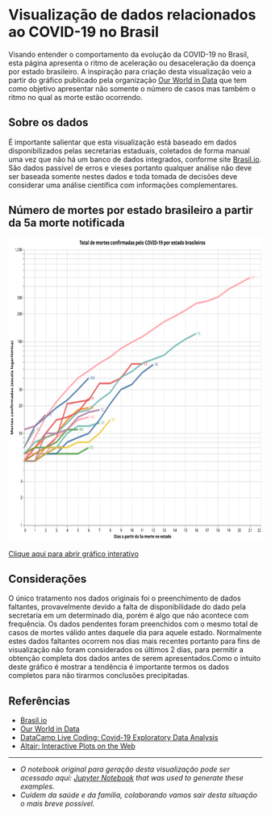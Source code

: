 <!---
title: Covid-19 cases in Brazil
date: 2020-04-12 06:00
authors: Fernando Hannaka
comments: true
slug: altair-interactive
tags: covid19, coronavirus, brazil, python, altair, vega, interactive
include: vega
-->

# Visualização de dados relacionados ao COVID-19 no Brasil
Visando entender o comportamento da evolução da COVID-19 no Brasil, esta página apresenta o ritmo de aceleração ou desaceleração da doença por estado brasileiro. A inspiração para criação desta visualização veio a partir do gráfico publicado pela organização <a target="_blank" rel="noopener noreferrer" href="https://ourworldindata.org/grapher/covid-confirmed-deaths-since-5th-death">Our World in Data</a> que tem como objetivo apresentar não somente o número de casos mas também o ritmo no qual as morte estão ocorrendo.

## Sobre os dados 
É importante salientar que esta visualização está baseado em dados disponibilizados pelas secretarias estaduais, coletados de forma manual uma vez que não há um banco de dados integrados, conforme site <a target="_blank" rel="noopener noreferrer" href="https://brasil.io/dataset/covid19/caso">Brasil.io</a>. São dados passível de erros e vieses portanto qualquer análise não deve ser baseada somente nestes dados e toda tomada de decisões deve considerar uma análise científica com informações complementares.

## Número de mortes por estado brasileiro a partir da 5a morte notificada
<img 
    src="visualization.svg" 
    alt="Mortes por estado brasileiro"
    height="600"
    width="1000" />

<a target="_blank" rel="noopener noreferrer" href="https://vega.github.io/editor/#/url/vega-lite/N4KABGBEDGD2B2AzAlgc0gLjMSA3ZApgO6bYwIAuy8ArrDQM4DqyAJhQBakAsADLwBooceFVr0GACQJoOFUgGZ+AX2UDwUADYBDAJ4EATqQDaGiKAiWoAW20GA1qRwVdABwKlIm6h6GRYrtrQyC6kvAB0AOx+DBQGsPYELOxcWNxqZpaQBPBwrNToWBZWWXCasEZFmSXCCPlUCE7VNVAu7p7wsNbU2pqQ6i0lkCgEmqyesdoUvs01kAyjBNAN8BOLyxX8AIyQs5YZgxB4vTQeWF6yFKgGeruDBy2QAB5OkG1nUACONNqiIVPIXC+KAjMaeAAitwec10TUOrTcH0g31+VAoAKB-T2R1B43O4IIUw4DCx8Pm0F6H2ciM85XQyj2DJq0KyHBkqDkpAAbABWQTNebrFavBaaJYUTa8HZFN4084MApi-ogwhjElYYzzdHTSAAXVUAyGaKV5wAKrB0ZowKwCGBrBVpgwwCIUAZbKxtE73OUwABhADyADUAJLggC0WwAnGBXBUwARJqxYGAAEY3BVi5DxEmGqyQIhsTikAAc-EyLOKedsDle71pPmV-kCwVCWAi0SgsXiiWSRbSLKOOTyBThjzKFVrcqgnW68F6jdxE21HgHWQCQRCsJluBOHwiPNXRwlsE0VFcJmxZDr5xnPT6fkX8uXkEPlmp7RvXTvC9VeKgADltGsFc9l1XMhheGVry+H4-m1QFgWGX8IShcC8y3bBL1lD8YNRf4qExNChkfKACSJHMsIYCkTSvKcvFgelGWaVdIDZS5uT5Ii3hCGjIHNS1rVte0DEdZ0EFdd1PRjUZkwDENwyjGM4wTdEk1TdNkEzbNSSNG54AYRAKmsEwcBQU9DBFIVkEaeUhUlHZVDAgUCxSEsyysCsBWrRwoLo6YnnkPxejQVZzjFRBAqgVhILAHkYmQAAvD4tl4Fih1gfJ4EKTDBnIcpKlonDIFvOd7xVUY-y1KZELFVAcj-WhNE0V83gIALJyKkr5wfZCn2ql8iKOGLK0eaDkVgtEMRmMltFQa4CFQfrzlsF5BqybQnmQdUrx4pFwWQKTtBjOwqAMa0jp5I7hOmMBOnjRNYAGrCSMgSFYUZNbIAwka5jGlE4KmnTctm+bFp1GU7FQFaUNhV8jg2rba12zwAFkHQTMSkCzSSnQACgTaijrpOwAFuKG6CkAEonrJF6yM4EkmOZLi2I5eQsF5flfuRs0LV6QS7XRp0XWx7QPS9GS-SDUMI2jWMzpUsXkzTT1NJkbSuLiX4DKMkykPMgqcFFcVrNCzs7IMbYX2UJy5hcvswFLXhyw0W2oqmbRXjnYDPA9dEwwAJl4SJIxTBQeUiBQFEQFMtmLUtuCUSNI1YEPWClXgCF5FMaagAASKi2VsTw5AoVwGAwAB6SugUW8JUBCDgaBTcJrMrwuCFsGuFu0MNvGmGvuHCYtwi2cIACsGEaQ1ID9z0CAobaRtnj3A+D0Pw8j6PY-j3hE94ZPU5TjOs55HONWaHA3rCGJn3OABBFHG3p4lSEiVcr9uLAtlvpaoEf5+hIGakC2AHD+r0v5gADr-cG-8n5+BfttLYB4iKfwwgoGBSIAEIKAa-b+kZwHXzSJgzw2DSK4O2gHBQhDIFxU7HfOBgDyKKFSqgiBGEuQkIfvA8hzC0isMvuwt+XDGE4L4bFARNQ0ElhEZAMhr0KGkD5DQjCgh6F-0gAAIXvkw4BHMVEgNkdo3ReCwDvzYUQqBRidFiL0WAAhFjIEYPUbArRNjeF2JSgY4hLikTGNsaYrY6RHEYToVVVx-iPGBOLN4sAnDfGeEiQo8RUZYkdnCX49xyTPEOMEZY4s1iTFINyVIoRbZZG+gAKJFKUbEn+CTzhVJqVgFBeTIHQIaVAJpATtrmLaegip1SemkBKSUaRPiMmeG6VEyhWxYlhMmK46Z2TTEBzASE7kgzmlQOoRsrA6TFlImWYgxQrTSn5K2cMrA4dYmRkuTMngkixllLACle5KztoRzqfUyZjShkPJaX085kDQHvJOYCupzjfldP+R8pRQLnmWLUdC16AAxbZZzEUgtkeCdFVy4mxI6Si3F2yEVWHGWAKFhyIR4oBWY2J3AcW0rhd-J55KXkLIYWi7ZoDYnxOJcy8Frz1n9OEZ07l+Kti7NFVgAp4qSWSulcCjCdz5WCsUd-JVWLVGyMqQAZQxXU3VBr8VckJca7ZZq9mUotaahltq6VWplbFB1LKCXWv5dS84+rSVpNdUKmJ1q5Uop9fiwNzrkVeqgAAcX9Ia61Pyo2QFjfG51RKk0pvxWSt8LyqVcszXS7N5gXmMvFQWt14blVKNkeWgNsTI1cpRlkoVWw5kJtkU2nlIqq1YHTY25tGrXlOp7Ta8Vnb8UBzbc60tKLx10oDsEiNHbo2WqNWOlddrrV9o0SjDdjrYl5p3Xut1oz2WWJnUm3dPKp0js5Uenli6R2esbceltmKz2QIOS+nlRayAXPXT++tsiAAKA7xHvpzZYxNXLQOppHdu1xsHN3OsPYhsDdjf0UovTB9DpjT2QdoSB3D218PFqRSBzRvr23iuA5RyVN7tWkAQ0iWj16D0UbY9ahtGjgOwqFRBsj2KaN8cHQJv97SQMifEcOxj1zJOrutdhnjUm7GVtky64T2zSPiY4fJyVbKCMYS-cph9sTg1Jt49sydty9N0qUHU7jiGVOmIUI+9TrbbNuu4DJj9GFQWafxTyHzhmQGoZY857avI6lKac6S7t6nHMseDHB9zIHkvIfg2lqjKGstZvtTR9LhagM0YAEopd84Y0r2XMtVf0+x2rdKgn5ZRcBsrkqxMUrvYhtrjXMMvOfTxnrbqF1+oa8N4LgmMLmZg0NoVAc+vkfFSVgAUgp510GNEre2WpirvbZFbfxdpilYXPAHcawZybPB9urcVfM67gGPX3clTtkL+ynvzq1btx273hsvcu1gVVKKzteYY19t5S2bt0u4AtkFG3XHA-439nTIDmOnch26rkbmwcnfOAjwdkRQevdeTFpEePxHFiOy85BP2W28Am8j7+A34fo5bWsupxnmcPph356bm2WeDqCdzm+S3-xrZHXD0nou8tbv21Lor1qcdQBK3LitzWk3K8486rrkvNdPtl7r9THOdf0eK0Dk1dKOtU-2+bt1lvLGo9xzboV9PjvW+q+pknp2nf47u0t735O+Vu7DaNs3PKLsM++370z1rAfq-954u3ILEte55YnnV4q9W+nK0TiXnhM-Z-+1YjPWe6sK9kfn0v07y8l8a4Twv2u8817dcgwPxeHvOqN43nlSOKW89cRXxrPeXmx65QP4bdeI-J-OHq4DBeI+5+n7Pw75qM9L8a2nxQ5e1-Dfi19z3i-tn2etQ3g-+K+Ct5RTP7Z3Ah+WM76fi3t-IF96RFf01T+VVb+21jnPU+oBv7pUjA-xAQX3-23xbSlTqQdzAJ5QUBdyp0V0gAAOb0x2iy-2e2AO-hPxgInVSQTSZ1f3AMHQDi5HDwpS2HvxwPnUiA32-hfzzyIPESUB-0LyjHQLswJ0JT-yQMYLsW4ADkwKgVAJ4Ov0jHgPt2gJEMC3Py3UQOQP41IKZEsF1A0AZGUCAA/view">Clique aqui para abrir gráfico interativo</a>

## Considerações
O único tratamento nos dados originais foi o preenchimento de dados faltantes, provavelmente devido a falta de disponibilidade do dado pela secretaria em um determinado dia, porém é algo que não acontece com frequência. Os dados pendentes foram preenchidos com o mesmo total de casos de mortes válido antes daquele dia para aquele estado. Normalmente estes dados faltantes ocorrem nos dias mais recentes portanto para fins de visualização não foram considerados os últimos 2 dias, para permitir a obtenção completa dos dados antes de serem apresentados.Como o intuito deste gráfico é mostrar a tendência é importante termos os dados completos para não tirarmos conclusões precipitadas.

## Referências

* <a target="_blank" rel="noopener noreferrer" href="https://brasil.io/dataset/covid19/caso">Brasil.io</a>
* <a target="_blank" rel="noopener noreferrer" href="https://ourworldindata.org/grapher/covid-confirmed-deaths-since-5th-death">Our World in Data</a>
* <a target="_blank" rel="noopener noreferrer" href="https://www.facebook.com/726282547396228/videos/861466570947781/">DataCamp Live Coding: Covid-19 Exploratory Data Analysis</a>
* <a target="_blank" rel="noopener noreferrer" href="https://matthewkudija.com/blog/2018/06/22/altair-interactive/">Altair: Interactive Plots on the Web</a>

---

- *O notebook original para geração desta visualização pode ser acessado aqui: <a target="_blank" rel="noopener noreferrer" href="https://github.com/fehann/covid19brazil/blob/master/Covid19EstadosBrasileiros.ipynb">Jupyter Notebook</a> that was used to generate these examples.*
- *Cuidem da saúde e da familia, colaborando vamos sair desta situação o mais breve possível.*
